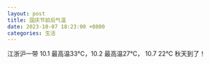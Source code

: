 ```yaml
---
layout: post
title: 国庆节前后气温
date: 2023-10-07 18:23:00 +0800
categories: 生活
---
```

江浙沪一带 10.1 最高温33℃，10.2 最高温27℃， 10.7 22℃ 秋天到了！
